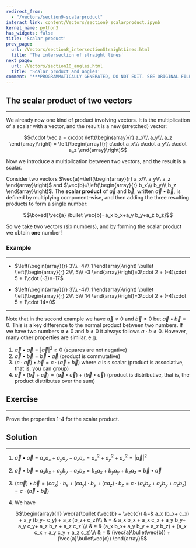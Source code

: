 ```yaml
---
redirect_from:
  - "/vectors/section9-scalarproduct"
interact_link: content/Vectors/section9_scalarproduct.ipynb
kernel_name: python3
has_widgets: false
title: 'Scalar product'
prev_page:
  url: /Vectors/section8_intersectionStraightLines.html
  title: 'The intersection of straight lines'
next_page:
  url: /Vectors/section10_angles.html
  title: 'Scalar product and angles'
comment: "***PROGRAMMATICALLY GENERATED, DO NOT EDIT. SEE ORIGINAL FILES IN /content***"
---
```



## The scalar product of two vectors
---

We already now one kind of product involving vectors. It is the multiplication of a scalar with a vector, and the result is a new (stretched) vector: 

$$c\cdot \vec a = c\cdot \left(\begin{array}{r} a_x\\\ a_y\\\ a_z \end{array}\right) = \left(\begin{array}{r} c\cdot a_x\\\ c\cdot a_y\\\ c\cdot a_z \end{array}\right)$$

Now we introduce a multiplication between two vectors, and the result is a scalar.

Consider two vectors $\vec{a}=\left(\begin{array}{r} a_x\\\ a_y\\\ a_z \end{array}\right)$ and $\vec{b}=\left(\begin{array}{r} b_x\\\ b_y\\\ b_z \end{array}\right)$. The __scalar product__ of $\vec{a}$ and $\vec{b}$, written $\vec{a} \bullet \vec{b}$, is defined by multiplying component-wise, and then adding the three resulting products to form a single number: 

$$\boxed{\vec{a} \bullet \vec{b}=a_x b_x+a_y b_y+a_z b_z}$$ 

So we take two vectors (six numbers), and by forming the scalar product we obtain __one__ number! 
	
### Example
---
- $\left(\begin{array}{r} 3\\\ -4\\\ 1 \end{array}\right) \bullet \left(\begin{array}{r} 2\\\ 5\\\ -3 \end{array}\right)=3\cdot 2 + (-4)\cdot 5 + 1\cdot (-3)=-17$

- $\left(\begin{array}{r} 3\\\ -4\\\ 1 \end{array}\right) \bullet \left(\begin{array}{r} 2\\\ 5\\\ 14 \end{array}\right)=3\cdot 2 + (-4)\cdot 5 + 1\cdot 14=0$

---

Note that in the second example we have $\vec{a}\neq 0$ and $\vec{b}\neq 0$ but $\vec{a}\bullet \vec{b} =0$. This is a key difference to the normal product between two numbers. If we have two numbers $a\neq 0$ and $b\neq 0$ it always follows $a\cdot b\neq 0$. However, many other properties are similar, e.g.

1. $\vec{a}\bullet\vec{a} = \vert\vec{a}\vert^2 \geq 0$ (squares are not negative)
2. $\vec{a}\bullet\vec{b} = \vec{b}\bullet\vec{a}$ (product is commutative)
3. $(c \cdot \vec{a})\bullet \vec{b} =c\cdot (\vec{a}\bullet \vec{b})$ where $c$ is s scalar (product is associative, that is, you can group)
4. $\vec{a}\bullet (\vec{b}+\vec{c}) = (\vec{a}\bullet\vec{c}) + (\vec{b}\bullet\vec{c})$ (product is distributive, that is, the product distributes over the sum)



## Exercise
---

Prove the properties 1-4 for the scalar product.



## Solution
---

1. $\vec{a}\bullet\vec{a} = a_x a_x+a_y a_y+a_z a_z =a_x^2+ a_y^2 +a_z^2= \vert\vec{a}\vert^2$
2. $\vec{a}\bullet\vec{b} = a_x b_x+a_y b_y+a_z b_z = b_x a_x + b_y a_y+b_z a_z = \vec{b}\bullet\vec{a}$
3. $(c \vec{a})\bullet \vec{b} =(c a_x)\cdot b_x+ (c a_y)\cdot  b_y+ (c a_z)\cdot b_z = c\cdot  (a_x b_x+ a_y b_y+ a_z b_z) = c\cdot (\vec{a}\bullet \vec{b})$

4. We have 

    $$\begin{array}{rl} \vec{a}\bullet (\vec{b} + \vec{c}) &=& a_x  (b_x+ c_x) + a_y (b_y+ c_y) + a_z (b_z+ c_z)\\\ 
		& = & a_x b_x + a_x c_x + a_y b_y+ a_y c_y+ a_z b_z + a_z c_z \\\
		& = & (a_x b_x+ a_y b_y + a_z b_z) +  (a_x c_x +  a_y c_y +  a_z c_z)\\\
		& = & (\vec{a}\bullet\vec{b}) + (\vec{a}\bullet\vec{c})
		\end{array}$$



